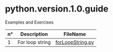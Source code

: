 # python.version.1.0.guide
Examples and Exercises

n°|Description|FileName
-|-|-
1|For loop string|[forLoopString.py](forLoopString.py)|
